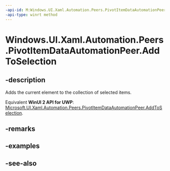 ```yaml
---
-api-id: M:Windows.UI.Xaml.Automation.Peers.PivotItemDataAutomationPeer.AddToSelection
-api-type: winrt method
---
```


<!-- Method syntax
public void AddToSelection()
-->

# Windows.UI.Xaml.Automation.Peers.PivotItemDataAutomationPeer.AddToSelection

## -description
Adds the current element to the collection of selected items.

Equivalent **WinUI 2 API for UWP**: [Microsoft.UI.Xaml.Automation.Peers.PivotItemDataAutomationPeer.AddToSelection](/windows/winui/api/microsoft.ui.xaml.automation.peers.pivotitemdataautomationpeer.addtoselection).

## -remarks

## -examples

## -see-also
